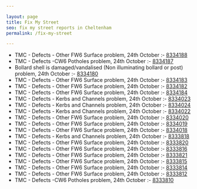 ```yaml
---

layout: page
title: Fix My Street
seo: fix my street reports in Cheltenham
permalink: /fix-my-street

---
```


<!-- fix_marker starts -->

- TMC - Defects - Other FW6  Surface problem, 24th October :- [8334188](https://www.fixmystreet.com/report/8334188)
- TMC - Defects -CW6 Potholes  problem, 24th October :- [8334187](https://www.fixmystreet.com/report/8334187)
- Bollard shell is damaged/vandalised (Non illuminating bollard or post) problem, 24th October :- [8334180](https://www.fixmystreet.com/report/8334180)
- TMC - Defects - Other FW6  Surface problem, 24th October :- [8334183](https://www.fixmystreet.com/report/8334183)
- TMC - Defects - Other FW6  Surface problem, 24th October :- [8334182](https://www.fixmystreet.com/report/8334182)
- TMC - Defects - Other FW6  Surface problem, 24th October :- [8334184](https://www.fixmystreet.com/report/8334184)
- TMC - Defects - Kerbs and Channels problem, 24th October :- [8334023](https://www.fixmystreet.com/report/8334023)
- TMC - Defects - Kerbs and Channels problem, 24th October :- [8334024](https://www.fixmystreet.com/report/8334024)
- TMC - Defects - Kerbs and Channels problem, 24th October :- [8334022](https://www.fixmystreet.com/report/8334022)
- TMC - Defects - Other FW6  Surface problem, 24th October :- [8334020](https://www.fixmystreet.com/report/8334020)
- TMC - Defects - Other FW6  Surface problem, 24th October :- [8334019](https://www.fixmystreet.com/report/8334019)
- TMC - Defects - Other FW6  Surface problem, 24th October :- [8334018](https://www.fixmystreet.com/report/8334018)
- TMC - Defects - Kerbs and Channels problem, 24th October :- [8333818](https://www.fixmystreet.com/report/8333818)
- TMC - Defects - Other FW6  Surface problem, 24th October :- [8333820](https://www.fixmystreet.com/report/8333820)
- TMC - Defects - Other FW6  Surface problem, 24th October :- [8333816](https://www.fixmystreet.com/report/8333816)
- TMC - Defects - Other FW6  Surface problem, 24th October :- [8333821](https://www.fixmystreet.com/report/8333821)
- TMC - Defects - Other FW6  Surface problem, 24th October :- [8333815](https://www.fixmystreet.com/report/8333815)
- TMC - Defects - Other FW6  Surface problem, 24th October :- [8333814](https://www.fixmystreet.com/report/8333814)
- TMC - Defects - Other FW6  Surface problem, 24th October :- [8333812](https://www.fixmystreet.com/report/8333812)
- TMC - Defects -CW6 Potholes  problem, 24th October :- [8333810](https://www.fixmystreet.com/report/8333810)

<!-- fix_marker ends -->
